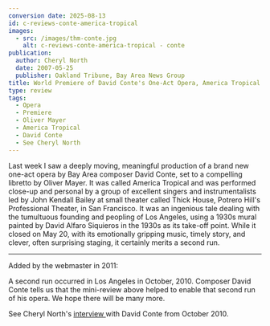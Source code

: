 ```yaml
---
conversion date: 2025-08-13
id: c-reviews-conte-america-tropical
images:
  - src: /images/thm-conte.jpg
    alt: c-reviews-conte-america-tropical - conte
publication:
  author: Cheryl North
  date: 2007-05-25
  publisher: Oakland Tribune, Bay Area News Group
title: World Premiere of David Conte's One-Act Opera, America Tropical
type: review
tags:
  - Opera
  - Premiere
  - Oliver Mayer
  - America Tropical
  - David Conte
  - See Cheryl North
---
```

Last week I saw a deeply moving, meaningful production of a brand new one-act opera by Bay Area composer David Conte, set to a compelling libretto by Oliver Mayer. It was called America Tropical and was performed close-up and personal by a group of excellent singers and instrumentalists led by John Kendall Bailey at small theater called Thick House, Potrero Hill's Professional Theater, in San Francisco. It was an ingenious tale dealing with the tumultuous founding and peopling of Los Angeles, using a 1930s mural painted by David Alfaro Siquieros in the 1930s as its take-off point. While it closed on May 20, with its emotionally gripping music, timely story, and clever, often surprising staging, it certainly merits a second run.

---

Added by the webmaster in 2011:

A second run occurred in Los Angeles in October, 2010. Composer David Conte tells us that the mini-review above helped to enable that second run of his opera. We hope there will be many more.

See Cheryl North's [interview ](c-conte)with David Conte from October 2010.


